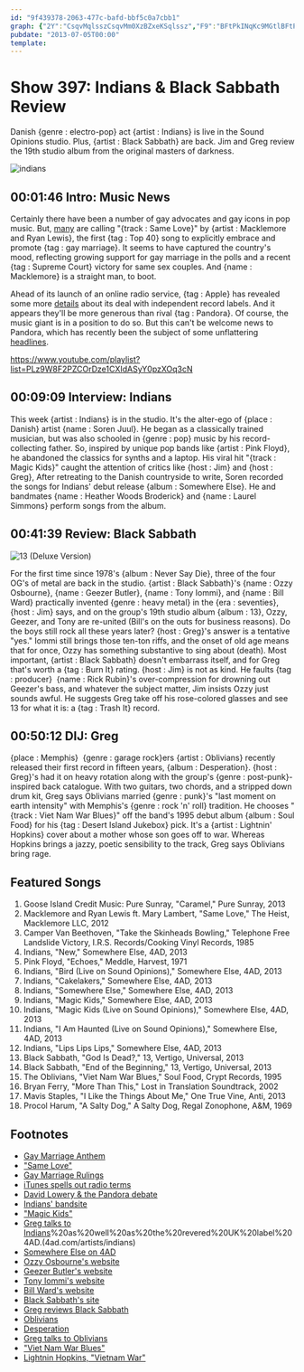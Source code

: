 ```yaml
---
id: "9f439378-2063-477c-bafd-bbf5c0a7cbb1"
graph: {"2Y":"CsqvMqlsszCsqvMm0XzBZxeKSqlssz","F9":"BFtPkINqKc9MGtlBFtPk5LMU2BFtPkBFtPkDgehxBFtPkecFkh2bPgGBFtPkBFtPki8qo1","1XF":"1oM9tBDIY81oM9txdb8l1oM9tUjCuq1oM9tBI3291oM9thxHYL1oM9tdE2prQ6HUEdE2prBQsAMX6cfdBHm1GgMit60ZKWn3koZS","2BO":"RdajLn6zhKBJK8KRdajL42NvqRdajL46tLpRdajLBLsPGRdajL5EBTCRdajL42NvqBHm1G42Nvq5EBTC42NvqqYVo9"}
pubdate: "2013-07-05T00:00"
template: 
---
```






# Show 397: Indians & Black Sabbath Review

Danish {genre : electro-pop} act {artist : Indians} is live in the Sound Opinions studio. Plus, {artist : Black Sabbath} are back. Jim and Greg review the 19th studio album from the original masters of darkness.

![indians](https://static.soundopinions.org/images/2013/indians.jpg)



## 00:01:46 Intro: Music News

Certainly there have been a number of gay advocates and gay icons in pop music. But, [many](http://www.nytimes.com/2013/07/01/arts/music/stars-align-for-a-gay-marriage-anthem.html?_r=0) are calling "{track : Same Love}" by {artist : Macklemore and Ryan Lewis}, the first {tag : Top 40} song to explicitly embrace and promote {tag : gay marriage}. It seems to have captured the country's mood, reflecting growing support for gay marriage in the polls and a recent {tag : Supreme Court} victory for same sex couples. And {name : Macklemore} is a straight man, to boot.

Ahead of its launch of an online radio service, {tag : Apple} has revealed some more [details](http://blogs.wsj.com/digits/2013/06/26/apple-spells-out-itunes-radio-terms-for-record-labels/) about its deal with independent record labels. And it appears they'll be more generous than rival {tag : Pandora}. Of course, the music giant is in a position to do so. But this can't be welcome news to Pandora, which has recently been the subject of some unflattering [headlines](headlines).

https://www.youtube.com/playlist?list=PLz9W8F2PZCOrDze1CXIdASyY0pzXOq3cN



## 00:09:09 Interview: Indians

This week {artist : Indians} is in the studio. It's the alter-ego of {place : Danish} artist {name : Soren Juul}. He began as a classically trained musician, but was also schooled in {genre : pop} music by his record-collecting father. So, inspired by unique pop bands like {artist : Pink Floyd}, he abandoned the classics for synths and a laptop. His viral hit "{track : Magic Kids}" caught the attention of critics like {host : Jim} and {host : Greg}, After retreating to the Danish countryside to write, Soren recorded the songs for Indians' debut release {album : Somewhere Else}. He and bandmates {name : Heather Woods Broderick} and {name : Laurel Simmons} perform songs from the album.



## 00:41:39 Review: Black Sabbath

![13 (Deluxe Version)](https://static.soundopinions.org/assets/397/1XF0.jpg)

For the first time since 1978's {album : Never Say Die}, three of the four OG's of metal are back in the studio. {artist : Black Sabbath}'s {name : Ozzy Osbourne}, {name : Geezer Butler}, {name : Tony Iommi}, and {name : Bill Ward} practically invented {genre : heavy metal} in the {era : seventies}, {host : Jim} says, and on the group's 19th studio album {album : 13}, Ozzy, Geezer, and Tony are re-united (Bill's on the outs for business reasons). Do the boys still rock all these years later? {host : Greg}'s answer is a tentative "yes." Iommi still brings those ten-ton riffs, and the onset of old age means that for once, Ozzy has something substantive to sing about (death). Most important, {artist : Black Sabbath} doesn't embarrass itself, and for Greg that's worth a {tag : Burn It} rating. {host : Jim} is not as kind. He faults {tag : producer}  {name : Rick Rubin}'s over-compression for drowning out Geezer's bass, and whatever the subject matter, Jim insists Ozzy just sounds awful. He suggests Greg take off his rose-colored glasses and see 13 for what it is: a {tag : Trash It} record.



## 00:50:12 DIJ: Greg

{place : Memphis}  {genre : garage rock}ers {artist : Oblivians} recently released their first record in fifteen years, {album : Desperation}. {host : Greg}'s had it on heavy rotation along with the group's {genre : post-punk}-inspired back catalogue. With two guitars, two chords, and a stripped down drum kit, Greg says Oblivians married {genre : punk}'s "last moment on earth intensity" with Memphis's {genre : rock 'n' roll} tradition. He chooses "{track : Viet Nam War Blues}" off the band's 1995 debut album {album : Soul Food} for his {tag : Desert Island Jukebox} pick. It's a {artist : Lightnin' Hopkins} cover about a mother whose son goes off to war. Whereas Hopkins brings a jazzy, poetic sensibility to the track, Greg says Oblivians bring rage.



## Featured Songs

1. Goose Island Credit Music: Pure Sunray, "Caramel," Pure Sunray, 2013
2. Macklemore and Ryan Lewis ft. Mary Lambert, "Same Love," The Heist, Macklemore LLC, 2012
3. Camper Van Beethoven, "Take the Skinheads Bowling," Telephone Free Landslide Victory, I.R.S. Records/Cooking Vinyl Records, 1985
4. Indians, "New," Somewhere Else, 4AD, 2013
5. Pink Floyd, "Echoes," Meddle, Harvest, 1971
6. Indians, "Bird (Live on Sound Opinions)," Somewhere Else, 4AD, 2013
7. Indians, "Cakelakers," Somewhere Else, 4AD, 2013
8. Indians, "Somewhere Else," Somewhere Else, 4AD, 2013
9. Indians, "Magic Kids," Somewhere Else, 4AD, 2013
10. Indians, "Magic Kids (Live on Sound Opinions)," Somewhere Else, 4AD, 2013
11. Indians, "I Am Haunted (Live on Sound Opinions)," Somewhere Else, 4AD, 2013
12. Indians, "Lips Lips Lips," Somewhere Else, 4AD, 2013
13. Black Sabbath, "God Is Dead?," 13, Vertigo, Universal, 2013
14. Black Sabbath, "End of the Beginning," 13, Vertigo, Universal, 2013
15. The Oblivians, "Viet Nam War Blues," Soul Food, Crypt Records, 1995
16. Bryan Ferry, "More Than This," Lost in Translation Soundtrack, 2002
17. Mavis Staples, "I Like the Things About Me," One True Vine, Anti, 2013
18. Procol Harum, "A Salty Dog," A Salty Dog, Regal Zonophone, A&M, 1969



## Footnotes

- [Gay Marriage Anthem](http://www.nytimes.com/2013/07/01/arts/music/stars-align-for-a-gay-marriage-anthem.html?_r=0)
- ["Same Love"](http://www.youtube.com/watch?v=hlVBg7_08n0)
- [Gay Marriage Rulings](http://www.npr.org/2013/06/26/195956196/supreme-court-extends-gay-marriage-rights-with-two-rulings)
- [iTunes spells out radio terms](http://blogs.wsj.com/digits/2013/06/26/apple-spells-out-itunes-radio-terms-for-record-labels/)
- [David Lowery & the Pandora debate](http://www.spin.com/articles/pandora-david-lowery-cracker-low-royalties-debate-streaming/)
- [Indians' bandsite](http://www.heyiamindians.com/)
- ["Magic Kids"](http://www.youtube.com/watch?v=aaaC2TKsXi8)
- [Greg talks to Indians](http://articles.chicagotribune.com/2013-03-01/entertainment/chi-indians-interview-20130227_1_synthesizer-folk-band-musical-ability)%20as%20well%20as%20the%20revered%20UK%20label%204AD.(4ad.com/artists/indians)
- [Somewhere Else  on 4AD](http://www.4ad.com/releases/21710)
- [Ozzy Osbourne's website](http://www.ozzy.com/us/home)
- [Geezer Butler's website](http://www.geezerbutler.com/)
- [Tony Iommi's website](http://www.iommi.com/)
- [Bill Ward's website](http://www.billward.com/)
- [Black Sabbath's site](http://www.blacksabbath.com/)
- [Greg reviews Black Sabbath](http://articles.chicagotribune.com/2013-06-09/entertainment/chi-black-sabbath-album-review-20130609_1_black-sabbath-tony-iommi-ozzy-osbourne)
- [Oblivians](https://www.facebook.com/theoblivians)
- [Desperation](http://www.midheaven.com/item/desperation-by-oblivians-cd)
- [Greg talks to Oblivians](http://articles.chicagotribune.com/2013-07-03/entertainment/chi-oblivians-interview-20130703_1_band-members-memphis-punk-and-hardcore)
- ["Viet Nam War Blues"](http://www.youtube.com/watch?v=-89Kii9cHKU)
- [Lightnin Hopkins, "Vietnam War"](http://www.youtube.com/watch?v=6ySfSqpSeHk)